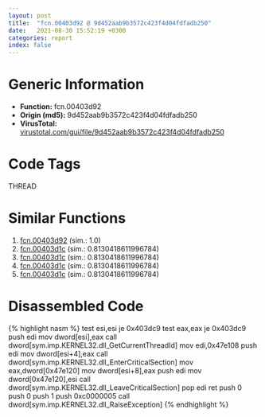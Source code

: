 ```yaml
---
layout: post
title:  "fcn.00403d92 @ 9d452aab9b3572c423f4d04fdfadb250"
date:   2021-08-30 15:52:19 +0300
categories: report
index: false
---
```


# Generic Information
- **Function:** fcn.00403d92
- **Origin (md5):** 9d452aab9b3572c423f4d04fdfadb250
- **VirusTotal:** [virustotal.com/gui/file/9d452aab9b3572c423f4d04fdfadb250][virustotal_ref]

# Code Tags
<span class="tag" id="THREAD">THREAD</span>


# Similar Functions

1. [fcn.00403d92][similar_1_ref] (sim.: 1.0)
2. [fcn.00403d1c][similar_2_ref] (sim.: 0.8130418611996784)
3. [fcn.00403d1c][similar_3_ref] (sim.: 0.8130418611996784)
4. [fcn.00403d1c][similar_4_ref] (sim.: 0.8130418611996784)
5. [fcn.00403d1c][similar_5_ref] (sim.: 0.8130418611996784)


# Disassembled Code

{% highlight nasm %}
test esi,esi
je 0x403dc9
test eax,eax
je 0x403dc9
push edi
mov dword[esi],eax
call dword[sym.imp.KERNEL32.dll_GetCurrentThreadId]
mov edi,0x47e108
push edi
mov dword[esi+4],eax
call dword[sym.imp.KERNEL32.dll_EnterCriticalSection]
mov eax,dword[0x47e120]
mov dword[esi+8],eax
push edi
mov dword[0x47e120],esi
call dword[sym.imp.KERNEL32.dll_LeaveCriticalSection]
pop edi
ret 
push 0
push 0
push 1
push 0xc0000005
call dword[sym.imp.KERNEL32.dll_RaiseException]
{% endhighlight %}


[similar_1_ref]: /report/fcn.00403d92@56a02334aea008c131d2741a089910fb
[similar_2_ref]: /report/fcn.00403d1c@c077742bdc6d4f2c0ca7d0e2a6a94acf
[similar_3_ref]: /report/fcn.00403d1c@4c537a3700803bd0868438c678e579fa
[similar_4_ref]: /report/fcn.00403d1c@96a869ae624ddb4834a1d5a829f85469
[similar_5_ref]: /report/fcn.00403d1c@19194271be14ff080bcaeeab4e376f0f
[virustotal_ref]: https://www.virustotal.com/gui/file/9d452aab9b3572c423f4d04fdfadb250